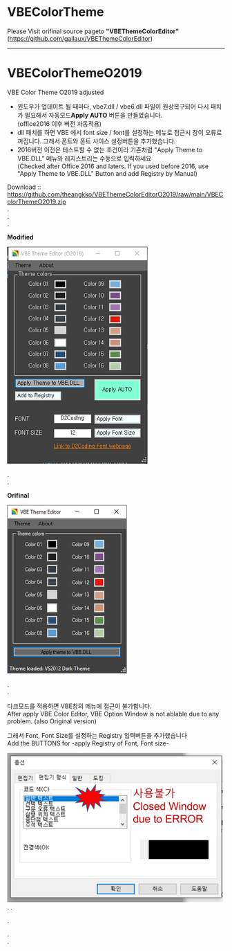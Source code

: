 # VBEColorTheme    

Please Visit orifinal source pageto **"VBEThemeColorEditor"**(https://github.com/gallaux/VBEThemeColorEditor)
    
__________________________________________________     
    
    

# VBEColorThemeO2019
VBE Color Theme O2019 adjusted

- 윈도우가 업데이트 될 때마다, vbe7.dll / vbe6.dll 파일이 원상복구되어 다시 패치가 필요해서 자동모드**Apply AUTO** 버튼을 만들었습니다.    
  (office2016 이후 버전 자동적용)
- dll 패치를 하면 VBE 에서 font size / font를 설정하는 메뉴로 접근시 창이 오류로 꺼집니다. 그래서 폰트와 폰트 사이스 설정버튼을 추가했습니다.
- 2016버전 이전은 테스트할 수 없는 조건이라 기존처럼 "Apply Theme to VBE.DLL" 메뉴와 레지스트리는 수동으로 입력하세요    
  (Checked after Office 2016 and laters. If you used before 2016, use "Apply Theme to VBE.DLL" Button and add Registry by Manual)



Download :: https://github.com/theangkko/VBEThemeColorEditorO2019/raw/main/VBEColorThemeO2019.zip     
.    
.    
.   

      



**Modified**

![modified](/MainWindowO2019.jpg)
  
      
.   
.   

 **Orifinal**
 
![original](/ThemeEditor.png)



.    
.    


다크모드를 적용하면 VBE창의 메뉴에 접근이 불가합니다.    
After apply VBE Color Editor, VBE Option Window is not ablable due to any problem. (also Original version)

그래서 Font, Font Size를 설정하는 Registry 입력버튼을 추가했습니다    
Add the BUTTONS for -apply Registry of Font, Font size- 


<img src="/ErrorVBEOptionInput.png" width="500">
.    
.    

.    

.    
.    





